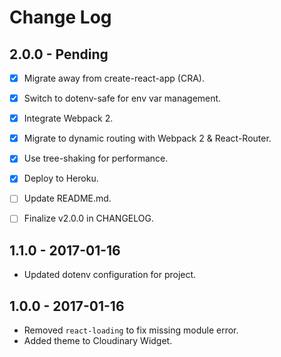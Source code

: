 # Change Log

## 2.0.0 - Pending
- [x] Migrate away from create-react-app (CRA).
- [x] Switch to dotenv-safe for env var management.
- [x] Integrate Webpack 2.
- [x] Migrate to dynamic routing with Webpack 2 & React-Router.
- [x] Use tree-shaking for performance.
- [x] Deploy to Heroku.
- [ ] Update README.md.
- [ ] Finalize v2.0.0 in CHANGELOG.


## 1.1.0 - 2017-01-16
- Updated dotenv configuration for project.

## 1.0.0 - 2017-01-16
- Removed `react-loading` to fix missing module error.
- Added theme to Cloudinary Widget.
